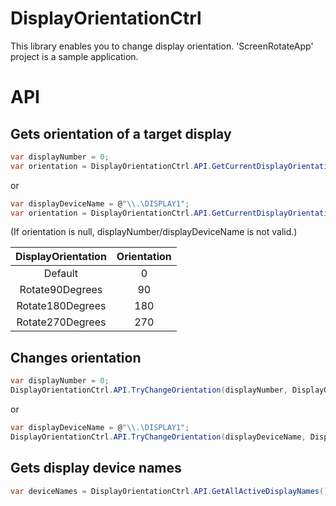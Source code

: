 # DisplayOrientationCtrl

This library enables you to change display orientation.
'ScreenRotateApp' project is a sample application.

# API

## Gets orientation of a target display

```cs
var displayNumber = 0;
var orientation = DisplayOrientationCtrl.API.GetCurrentDisplayOrientation(displayNumber);
```

or

```cs
var displayDeviceName = @"\\.\DISPLAY1";
var orientation = DisplayOrientationCtrl.API.GetCurrentDisplayOrientation(displayDeviceName);
```
(If orientation is null, displayNumber/displayDeviceName is not valid.)

| DisplayOrientation | Orientation |
| :---: | :---: |
| Default | 0 |
| Rotate90Degrees | 90 |
| Rotate180Degrees | 180 |
| Rotate270Degrees | 270 |

## Changes orientation

```cs
var displayNumber = 0;
DisplayOrientationCtrl.API.TryChangeOrientation(displayNumber, DisplayOrientationCtrl.DisplayOrientation.Rotate90Degrees);
```

or

```cs
var displayDeviceName = @"\\.\DISPLAY1";
DisplayOrientationCtrl.API.TryChangeOrientation(displayDeviceName, DisplayOrientationCtrl.DisplayOrientation.Rotate90Degrees);
```

## Gets display device names

```cs
var deviceNames = DisplayOrientationCtrl.API.GetAllActiveDisplayNames();
```

